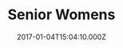 ---
title: Senior Womens
date: 2017-01-04T15:04:10.000Z
image: /img/womens.jpg
training: 6pm Wednesdays at Onerahi FC
order: 6
coaches: Matt Mathias
email: onerahifootballclub@outlook.co.nz
---